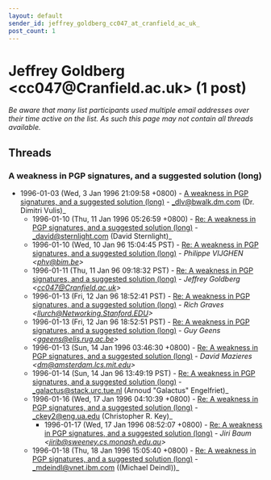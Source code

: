 ```yaml
---
layout: default
sender_id: jeffrey_goldberg_cc047_at_cranfield_ac_uk_
post_count: 1
---
```


# Jeffrey Goldberg <cc047<span>@</span>Cranfield.ac.uk> (1 post)

_Be aware that many list participants used multiple email addresses over their time active on the list. As such this page may not contain all threads available._

## Threads

### A weakness in PGP signatures, and a suggested solution (long)
+ 1996-01-03 (Wed, 3 Jan 1996 21:09:58 +0800) - [A weakness in PGP signatures, and a suggested solution (long)](/archive/1996/01/4fc20904b7f18c5f010a44a108b3cf2e6942ba0c669e173f51dc756fe682fba1) - _dlv@bwalk.dm.com (Dr. Dimitri Vulis)_
  + 1996-01-10 (Thu, 11 Jan 1996 05:26:59 +0800) - [Re: A weakness in PGP signatures, and a suggested solution (long)](/archive/1996/01/234802022861fd9aeb58139c4d2c192abdb3f8617598388d6f8e5bd624fee80f) - _david@sternlight.com (David Sternlight)_
  + 1996-01-10 (Wed, 10 Jan 96 15:04:45 PST) - [Re: A weakness in PGP signatures, and a suggested solution (long)](/archive/1996/01/9675fff39e992c490f66fe350fcacc9a96b991f7a5bc726cdddb3e8ea7396c40) - _Philippe VIJGHEN \<phv@bim.be\>_
  + 1996-01-11 (Thu, 11 Jan 96 09:18:32 PST) - [Re: A weakness in PGP signatures, and a suggested solution (long)](/archive/1996/01/b8bf539c1aa3a1a5761acc6ee11ecbd3ce1c2458ff0c2d154f7980f49ff29ff4) - _Jeffrey Goldberg \<cc047@Cranfield.ac.uk\>_
  + 1996-01-13 (Fri, 12 Jan 96 18:52:41 PST) - [Re: A weakness in PGP signatures, and a suggested solution (long)](/archive/1996/01/aff7e14d7e6c81b170d45497587d3bd25cd3840b76d0e68f7136774045b530a8) - _Rich Graves \<llurch@Networking.Stanford.EDU\>_
  + 1996-01-13 (Fri, 12 Jan 96 18:52:51 PST) - [Re: A weakness in PGP signatures, and a suggested solution (long)](/archive/1996/01/b2dff2ed14370cf6b4c33aba7129690b45916f853bd5406a292af2bec7bb39b1) - _Guy Geens \<ggeens@elis.rug.ac.be\>_
  + 1996-01-13 (Sun, 14 Jan 1996 03:46:30 +0800) - [Re: A weakness in PGP signatures, and a suggested solution (long)](/archive/1996/01/b6265219c4c716dc7d666dae107cdf0a3e73518c4045b01030192eb227928dcb) - _David Mazieres \<dm@amsterdam.lcs.mit.edu\>_
  + 1996-01-14 (Sun, 14 Jan 96 13:49:19 PST) - [Re: A weakness in PGP signatures, and a suggested solution (long)](/archive/1996/01/b8891d18a8c378f51526c3033ad34cca2bb516d636ea746ec7b632d9e48682f9) - _galactus@stack.urc.tue.nl (Arnoud "Galactus" Engelfriet)_
  + 1996-01-16 (Wed, 17 Jan 1996 04:10:39 +0800) - [Re: A weakness in PGP signatures, and a suggested solution (long)](/archive/1996/01/ca613b44fb614edf9bd417daaf493de237c4fcddc28cb2b92c944fda4a07e6b0) - _ckey2@eng.ua.edu (Christopher R. Key)_
    + 1996-01-17 (Wed, 17 Jan 1996 08:52:07 +0800) - [Re: A weakness in PGP signatures, and a suggested solution (long)](/archive/1996/01/01609554aab601945eecaba064a51aaf9731bb26ade36ec62110386a53a7a2b0) - _Jiri Baum \<jirib@sweeney.cs.monash.edu.au\>_
  + 1996-01-18 (Thu, 18 Jan 1996 15:05:40 +0800) - [Re: A weakness in PGP signatures, and a suggested solution (long)](/archive/1996/01/4a598640bc2cf0cd1021a5d03c3e1aa751847d85e5753cdaa66a35981b4ba0fd) - _mdeindl@vnet.ibm.com ((Michael Deindl))_

